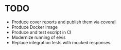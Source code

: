 # TODO

* Produce cover reports and publish them via coverall
* Produce Docker image
* Produce and test escript in CI
* Modernize running of elvis
* Replace integration tests with mocked responses
